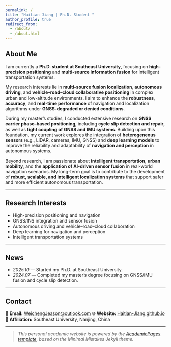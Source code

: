 ```yaml
---
permalink: /
title: "Haitian Jiang | Ph.D. Student "
author_profile: true
redirect_from: 
  - /about/
  - /about.html
---
```


## About Me

I am currently a **Ph.D. student at Southeast University**, focusing on **high-precision positioning** and **multi-source information fusion** for intelligent transportation systems.  

My research interests lie in **multi-source fusion localization**, **autonomous driving**, and **vehicle–road–cloud collaborative positioning** in complex urban and low-altitude environments. I aim to enhance the **robustness**, **accuracy**, and **real-time performance** of navigation and localization algorithms under **GNSS-degraded or denied conditions**.  

During my master’s studies, I conducted extensive research on **GNSS carrier phase–based positioning**, including **cycle slip detection and repair**, as well as **tight coupling of GNSS and IMU systems**. Building upon this foundation, my current work explores the integration of **heterogeneous sensors** (e.g., LiDAR, cameras, IMU, GNSS) and **deep learning models** to improve the reliability and adaptability of **navigation and perception** in autonomous systems.  

Beyond research, I am passionate about **intelligent transportation**, **urban mobility**, and the **application of AI-driven sensor fusion** in real-world navigation scenarios. My long-term goal is to contribute to the development of **robust, scalable, and intelligent localization systems** that support safer and more efficient autonomous transportation.  

---

## Research Interests

- High-precision positioning and navigation  
- GNSS/INS integration and sensor fusion  
- Autonomous driving and vehicle–road–cloud collaboration  
- Deep learning for navigation and perception  
- Intelligent transportation systems  

---

## News

- *2025.10* — Started my Ph.D. at Southeast University.  
- *2024.07* — Completed my master’s degree focusing on GNSS/IMU fusion and cycle slip detection.  


---

## Contact

📧 **Email:** WeichengJeason@outlook.com
🌐 **Website:** [Haitian-Jiang.github.io](https://haitian-jiang.github.io)  
🏫 **Affiliation:** Southeast University, Nanjing, China  

---

> *This personal academic website is powered by the [AcademicPages template](https://github.com/academicpages/academicpages.github.io), based on the Minimal Mistakes Jekyll theme.*
